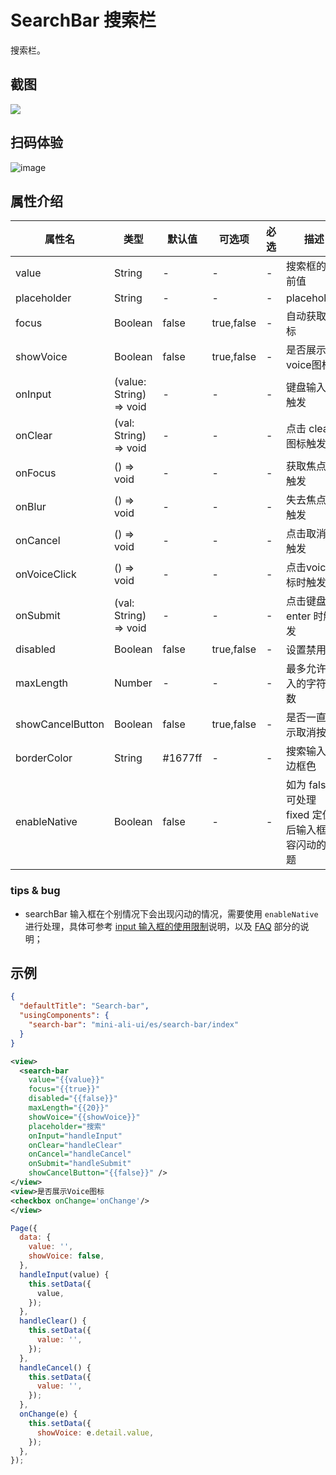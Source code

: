 # SearchBar 搜索栏

搜索栏。


## 截图
<img src="https://gw.alipayobjects.com/mdn/rms_ce4c6f/afts/img/A*uaJMRY6kMXkAAAAAAAAAAABkARQnAQ"/>

## 扫码体验

![image](http://mdn.alipayobjects.com/afts/img/A*cFR6T6YDzqIAAAAAAAAAAABkAa8wAA/original?bz=openpt_doc&t=ygcRtsAdl4OZ4KWbaCFW8QAAAABkMK8AAAAA)



## 属性介绍

| 属性名 | 类型 | 默认值 | 可选项 | 必选 | 描述 |
| ---- | ---- | ---- | ---- | ---- | ---- |
| value | String | -| - | - | 搜索框的当前值 |
| placeholder | String | - | - | - | placeholder |
| focus | Boolean | false | true,false |- | 自动获取光标 |
| showVoice | Boolean | false | true,false | - | 是否展示voice图标 |
| onInput | (value: String) => void | - | -| - | 键盘输入时触发 |
| onClear | (val: String) => void | - | -| - | 点击 clear 图标触发 |
| onFocus | () => void | - | -| - | 获取焦点时触发 |
| onBlur | () => void | - | -| - | 失去焦点时触发 |
| onCancel | () => void | - | -| - | 点击取消时触发 |
| onVoiceClick | () => void | - | -| - | 点击voice图标时触发 |
| onSubmit | (val: String) => void | - | -| - |点击键盘的 enter 时触发 |
| disabled | Boolean | false |true,false | - | 设置禁用 |
| maxLength | Number | - | - | - | 最多允许输入的字符个数 |
| showCancelButton | Boolean | false | true,false | - | 是否一直显示取消按钮 |
| borderColor | String | #1677ff | - | - | 搜索输入框边框色 |
| enableNative | Boolean | false | - | - | 如为 false 可处理 fixed 定位后输入框内容闪动的问题 |

### tips & bug
* searchBar 输入框在个别情况下会出现闪动的情况，需要使用 `enableNative` 进行处理，具体可参考 [input 输入框的使用限制](https://opendocs.alipay.com/mini/component/input#%E4%BD%BF%E7%94%A8%E9%99%90%E5%88%B6)说明，以及 [FAQ](https://opendocs.alipay.com/mini/component/input#FAQ) 部分的说明；

## 示例

```json
{
  "defaultTitle": "Search-bar",
  "usingComponents": {
    "search-bar": "mini-ali-ui/es/search-bar/index"
  }
}
```

```xml
<view>
  <search-bar
    value="{{value}}"
    focus="{{true}}"
    disabled="{{false}}"
    maxLength="{{20}}"
    showVoice="{{showVoice}}"
    placeholder="搜索"
    onInput="handleInput"
    onClear="handleClear"
    onCancel="handleCancel"
    onSubmit="handleSubmit"
    showCancelButton="{{false}}" />
</view>
<view>是否展示Voice图标
<checkbox onChange='onChange'/>
</view>
```

```javascript
Page({
  data: {
    value: '',
    showVoice: false,
  },
  handleInput(value) {
    this.setData({
      value,
    });
  },
  handleClear() {
    this.setData({
      value: '',
    });
  },
  handleCancel() {
    this.setData({
      value: '',
    });
  },
  onChange(e) {
    this.setData({
      showVoice: e.detail.value,
    });
  },
});

```
